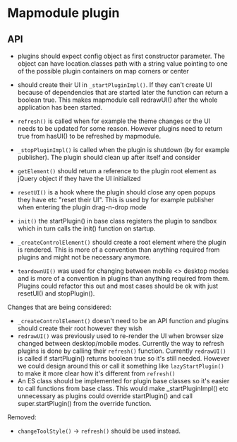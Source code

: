 # Mapmodule plugin

## API 
- plugins should expect config object as first constructor parameter. The object can have location.classes path with a string value pointing to one of the possible plugin containers on map corners or center
- should create their UI in `_startPluginImpl()`. If they can't create UI because of dependencies that are started later the function can return a boolean true. This makes mapmodule call redrawUI() after the whole application has been started.
- `refresh()` is called when for example the theme changes or the UI needs to be updated for some reason. However plugins need to return true from hasUI() to be refreshed by mapmodule.
- `_stopPluginImpl()` is called when the plugin is shutdown (by for example publisher). The plugin should clean up after itself and consider 
- `getElement()` should return a reference to the plugin root element as jQuery object if they have the UI initialized
- `resetUI()` is a hook where the plugin should close any open popups they have etc "reset their UI". This is used by for example publisher when entering the plugin drag-n-drop mode
- `init()` the startPlugin() in base class registers the plugin to sandbox which in turn calls the init() function on startup.

- `_createControlElement()` should create a root element where the plugin is rendered. This is more of a convention than anything required from plugins and might not be necessary anymore.
- `teardownUI()` was used for changing between mobile <> desktop modes and is more of a convention in plugins than anything required from them. Plugins could refactor this out and most cases should be ok with just resetUI() and stopPlugin().

Changes that are being considered:
- `_createControlElement()` doesn't need to be an API function and plugins should create their root however they wish
- `redrawUI()` was previously used to re-render the UI when browser size changed between desktop/mobile modes. Currently the way to refresh plugins is done by calling their `refresh()` function. 
Currently `redrawUI()` is called if startPlugin() returns boolean true so it's still needed. However we could design around this or call it something like `lazyStartPlugin()` to make it more clear how it's different from `refresh()`
- An ES class should be implemented for plugin base classes so it's easier to call functions from base class. This would make _startPluginImpl() etc unnecessary as plugins could override startPlugin() and call super.startPlugin() from the override function.

Removed:
- `changeToolStyle()` -> `refresh()` should be used instead.